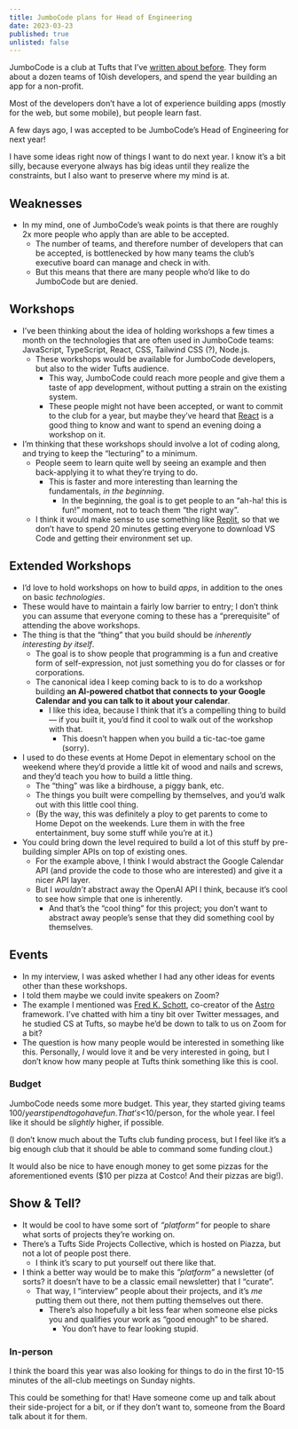 ```yaml
---
title: JumboCode plans for Head of Engineering
date: 2023-03-23
published: true
unlisted: false
---
```


JumboCode is a club at Tufts that I’ve [written about before](/jumbocode-learnings). They form about a dozen teams of 10ish developers, and spend the year building an app for a non-profit.

Most of the developers don’t have a lot of experience building apps (mostly for the web, but some mobile), but people learn fast.

A few days ago, I was accepted to be JumboCode’s Head of Engineering for next year!

I have some ideas right now of things I want to do next year. I know it’s a bit silly, because everyone always has big ideas until they realize the constraints, but I also want to preserve where my mind is at.

## Weaknesses

- In my mind, one of JumboCode’s weak points is that there are roughly 2x more people who apply than are able to be accepted.
  - The number of teams, and therefore number of developers that can be accepted, is bottlenecked by how many teams the club’s executive board can manage and check in with.
  - But this means that there are many people who’d like to do JumboCode but are denied.

## Workshops

- I’ve been thinking about the idea of holding workshops a few times a month on the technologies that are often used in JumboCode teams: JavaScript, TypeScript, React, CSS, Tailwind CSS (?), Node.js.
  - These workshops would be available for JumboCode developers, but also to the wider Tufts audience.
    - This way, JumboCode could reach more people and give them a taste of app development, without putting a strain on the existing system.
    - These people might not have been accepted, or want to commit to the club for a year, but maybe they’ve heard that [React](https://react.dev) is a good thing to know and want to spend an evening doing a workshop on it.
- I’m thinking that these workshops should involve a lot of coding along, and trying to keep the “lecturing” to a minimum.
  - People seem to learn quite well by seeing an example and then back-applying it to what they’re trying to do.
    - This is faster and more interesting than learning the fundamentals, _in the beginning_.
      - In the beginning, the goal is to get people to an “ah-ha! this is fun!” moment, not to teach them “the right way”.
  - I think it would make sense to use something like [Replit](https://replit.com), so that we don’t have to spend 20 minutes getting everyone to download VS Code and getting their environment set up.

## Extended Workshops

- I’d love to hold workshops on how to build _apps_, in addition to the ones on basic _technologies_.
- These would have to maintain a fairly low barrier to entry; I don’t think you can assume that everyone coming to these has a “prerequisite” of attending the above workshops.
- The thing is that the “thing” that you build should be _inherently interesting by itself_.
  - The goal is to show people that programming is a fun and creative form of self-expression, not just something you do for classes or for corporations.
  - The canonical idea I keep coming back to is to do a workshop building **an AI-powered chatbot that connects to your Google Calendar and you can talk to it about your calendar**.
    - I like this idea, because I think that it’s a compelling thing to build — if you built it, you’d find it cool to walk out of the workshop with that.
      - This doesn’t happen when you build a tic-tac-toe game (sorry).
- I used to do these events at Home Depot in elementary school on the weekend where they’d provide a little kit of wood and nails and screws, and they’d teach you how to build a little thing.
  - The “thing” was like a birdhouse, a piggy bank, etc.
  - The things you built were compelling by themselves, and you’d walk out with this little cool thing.
  - (By the way, this was definitely a ploy to get parents to come to Home Depot on the weekends. Lure them in with the free entertainment, buy some stuff while you’re at it.)
- You could bring down the level required to build a lot of this stuff by pre-building simpler APIs on top of existing ones.
  - For the example above, I think I would abstract the Google Calendar API (and provide the code to those who are interested) and give it a nicer API layer.
  - But I _wouldn’t_ abstract away the OpenAI API I think, because it’s cool to see how simple that one is inherently.
    - And that’s the “cool thing” for this project; you don’t want to abstract away people’s sense that they did something cool by themselves.

## Events

- In my interview, I was asked whether I had any other ideas for events other than these workshops.
- I told them maybe we could invite speakers on Zoom?
- The example I mentioned was [Fred K. Schott](https://twitter.com/fredkschott), co-creator of the [Astro](https://astro.build) framework. I’ve chatted with him a tiny bit over Twitter messages, and he studied CS at Tufts, so maybe he’d be down to talk to us on Zoom for a bit?
- The question is how many people would be interested in something like this. Personally, _I_ would love it and be very interested in going, but I don’t know how many people at Tufts think something like this is cool.

### Budget

JumboCode needs some more budget. This year, they started giving teams $100/year stipend to go have fun. That’s <$10/person, for the whole year. I feel like it should be _slightly_ higher, if possible.

(I don’t know much about the Tufts club funding process, but I feel like it’s a big enough club that it should be able to command some funding clout.)

It would also be nice to have enough money to get some pizzas for the aforementioned events ($10 per pizza at Costco! And their pizzas are big!).

## Show & Tell?

- It would be cool to have some sort of _“platform”_ for people to share what sorts of projects they’re working on.
- There’s a Tufts Side Projects Collective, which is hosted on Piazza, but not a lot of people post there.
  - I think it’s scary to put yourself out there like that.
- I think a better way would be to make this _”platform”_ a newsletter (of sorts? it doesn’t have to be a classic email newsletter) that I “curate”.
  - That way, I “interview” people about their projects, and it’s _me_ putting them out there, not them putting themselves out there.
    - There’s also hopefully a bit less fear when someone else picks you and qualifies your work as “good enough” to be shared.
      - You don’t have to fear looking stupid.

### In-person

I think the board this year was also looking for things to do in the first 10-15 minutes of the all-club meetings on Sunday nights.

This could be something for that! Have someone come up and talk about their side-project for a bit, or if they don’t want to, someone from the Board talk about it for them.
